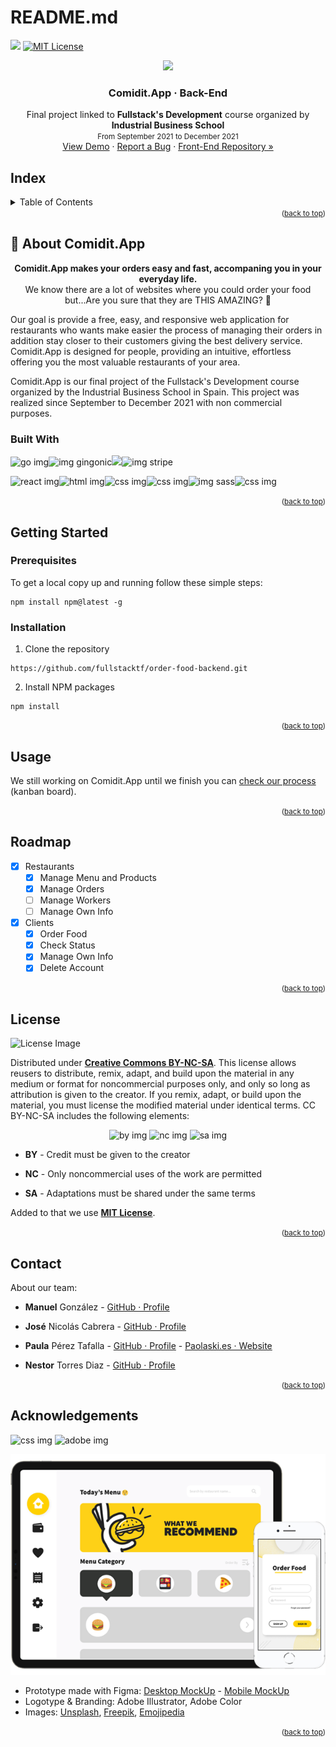 # README.md

<a href=""><img src="https://img.shields.io/github/issues/fullstacktf/order-food-backend?color=blue&amp;style=for-the-badge"/></a> <a href="https://github.com/fullstacktf/order-food-backend/blob/main/LICENSE.txt"><img src="https://camo.githubusercontent.com/111148992d0253f8d5e36b62087d48a9eabb1d7244b2b7316214f47d5c9a8781/68747470733a2f2f696d672e736869656c64732e696f2f6769746875622f6c6963656e73652f6f74686e65696c647265772f426573742d524541444d452d54656d706c6174652e7376673f7374796c653d666f722d7468652d6261646765" alt="MIT License" data-canonical-src="https://img.shields.io/github/license/othneildrew/Best-README-Template.svg?style=for-the-badge" style="max-width: 100%;"></a>

<center><img src="https://emojipedia-us.s3.dualstack.us-west-1.amazonaws.com/thumbs/120/apple/285/hamburger_1f354.png"></center>

<center><h3>Comidit.App · Back-End</h3></center>

<center>Final project linked to <strong>Fullstack's Development</strong> course organized by <strong>Industrial Business School</strong></center>
<center><small>From September 2021 to December 2021</small></center>

<center><a href="#">View Demo</a> · <a href="https://github.com/fullstacktf/order-food-backend/issues">Report a Bug</a> · <a href="https://github.com/fullstacktf/order-food-frontend">Front-End Repository »</a></center>

## Index

<details>
	<summary>Table of Contents</summary>
	  <ol>
    <li><a href="#about-comidit.app">About Comidit.App</a>
    <ul>
       <li><a href="#built-with">Built With</a></li>
    </ul>
    </li>
    <li>
      <a href="#getting-started">Getting Started</a>
      <ul>
        <li><a href="#prerequisites">Prerequisites</a></li>
        <li><a href="#installation">Installation</a></li>
      </ul>
    </li>
    <li><a href="#usage">Usage</a></li>
    <li><a href="#roadmap">Roadmap</a></li>
    <li><a href="#license">License</a></li>
    <li><a href="#contact">Contact</a></li>
    <li><a href="#acknowledgments">Acknowledgments</a></li>
  </ol>
</details>



<div style="text-align: right"><small>(<a href="#top">back to top</a>)</small></div>

## 🍔 About Comidit.App

<center><strong>Comidit.App makes your orders easy and fast, accompaning you in your everyday life.</strong></center>
<center>We know there are a lot of websites where you could order your food but...Are you sure that they are THIS AMAZING? 💛 </center>

Our goal is provide a free, easy, and responsive web application for restaurants who wants make easier the process of managing their orders in addition stay closer to their customers giving the best delivery service. Comidit.App is designed for people, providing an intuitive, effortless offering you the most valuable restaurants of your area.

Comidit.App is our final project of the Fullstack's Development course organized by the Industrial Business School in Spain. This project was realized since September to December 2021 with non commercial purposes. 

### Built With

![go img](https://img.shields.io/twitter/url?color=cyan&label=golang&logo=go&logoColor=white&style=for-the-badge&url=https%3A%2F%2Fgithub.com%2Ffullstacktf%2Forder-food-backend)![img gingonic](https://img.shields.io/twitter/url?color=lightcyan&label=gingonic&logo=go&logoColor=white&style=for-the-badge&url=https%3A%2F%2Fgithub.com%2Ffullstacktf%2Forder-food-backend)![](https://img.shields.io/twitter/url?color=light&label=mongodb&logo=mongodb&logoColor=white&style=for-the-badge&url=https%3A%2F%2Fgithub.com%2Ffullstacktf%2Forder-food-backend)![img stripe](https://img.shields.io/twitter/url?color=blueviolet&label=stripe&logo=stripe&logoColor=white&style=for-the-badge&url=https%3A%2F%2Fgithub.com%2Ffullstacktf%2Forder-food-backend) 

![react img](https://img.shields.io/twitter/url?color=deepskyblue&label=react.js&logo=react&logoColor=white&style=for-the-badge&url=https%3A%2F%2Fgithub.com%2Ffullstacktf%2Forder-food-backend)![html img](https://img.shields.io/twitter/url?color=orange&label=HTML&logo=html5&logoColor=white&style=for-the-badge&url=https%3A%2F%2Fgithub.com%2Ffullstacktf%2Forder-food-backend)![css img](https://img.shields.io/twitter/url?color=blue&label=CSS&logo=css3&logoColor=white&style=for-the-badge&url=https%3A%2F%2Fgithub.com%2Ffullstacktf%2Forder-food-backend)![css img](https://img.shields.io/twitter/url?color=dodgerblue&label=typescript&logo=typescript&logoColor=white&style=for-the-badge&url=https%3A%2F%2Fgithub.com%2Ffullstacktf%2Forder-food-backend)![img sass](https://img.shields.io/twitter/url?color=hotpink&label=sass&logo=sass&logoColor=white&style=for-the-badge&url=https%3A%2F%2Fgithub.com%2Ffullstacktf%2Forder-food-backend)![css img](https://img.shields.io/twitter/url?color=darkturquoise&label=tailwind&logo=tailwindcss&logoColor=white&style=for-the-badge&url=https%3A%2F%2Fgithub.com%2Ffullstacktf%2Forder-food-backend)

<div style="text-align: right"><small>(<a href="#top">back to top</a>)</small></div>

## Getting Started

### Prerequisites

To get a local copy up and running follow these simple steps:

```
npm install npm@latest -g
```

### Installation

1. Clone the repository

```
https://github.com/fullstacktf/order-food-backend.git
```

2. Install NPM packages

```
npm install
```

<div style="text-align: right"><small>(<a href="#top">back to top</a>)</small></div>

## Usage

We still working on Comidit.App until we finish you can [check our process](https://github.com/fullstacktf/order-food-backend/projects/1) (kanban board). 

<div style="text-align: right"><small>(<a href="#top">back to top</a>)</small></div>

## Roadmap

- [x] Restaurants
  - [x] Manage Menu and Products
  - [x] Manage Orders
  - [ ] Manage Workers
  - [ ] Manage Own Info
- [x] Clients
  - [x] Order Food
  - [x] Check Status
  - [x] Manage Own Info
  - [x] Delete Account

<div style="text-align: right"><small>(<a href="#top">back to top</a>)</small></div>

## License

![License Image](https://i.creativecommons.org/l/by-nc-sa/3.0/88x31.png)

Distributed under <a href="https://creativecommons.org/licenses/by-nc-sa/4.0/">**Creative Commons BY-NC-SA**</a>. This license allows reusers to distribute, remix, adapt, and build upon the material in any medium or  format for noncommercial purposes only, and only so long as attribution  is given to the creator. If you remix, adapt, or build upon the  material, you must license the modified material under identical terms. CC BY-NC-SA includes the following elements:

<center>
    <img alt="by img" src="https://mirrors.creativecommons.org/presskit/icons/by.png"/>
	<img alt="nc img" src="https://mirrors.creativecommons.org/presskit/icons/nc.png"/>
    <img alt="sa img" src="https://mirrors.creativecommons.org/presskit/icons/sa.png"/>
</center>

- **BY** - Credit must be given to the creator
- **NC** - Only noncommercial uses of the work are permitted

- **SA** - Adaptations must be shared under the same terms

Added to that we use [**MIT License**](LICENSE.md). 

<div style="text-align: right"><small>(<a href="#top">back to top</a>)</small></div>

## Contact

About our team:

- **Manuel** González - [GitHub · Profile](https://github.com/ManuYuzu)

- **José** Nicolás Cabrera - [GitHub · Profile](https://github.com/jncabdom)

- **Paula** Pérez Tafalla -  [GitHub · Profile](https://github.com/paolaski) - [Paolaski.es · Website](https://www.paolaski.es/)

- **Nestor** Torres Diaz - [GitHub · Profile](https://github.com/dtote)

  <div style="text-align: right"><small>(<a href="#top">back to top</a>)</small></div>

## Acknowledgements

![css img](https://img.shields.io/twitter/url?color=lavender&label=figma&logo=figma&logoColor=white&style=for-the-badge&url=https%3A%2F%2Fgithub.com%2Ffullstacktf%2Forder-food-backend) ![adobe img](https://img.shields.io/twitter/url?color=gold&label=illustrator&logo=adobeillustrator&logoColor=white&style=for-the-badge&url=https%3A%2F%2Fgithub.com%2Ffullstacktf%2Forder-food-backend)

![prototype](/_images/prototype.png)

- Prototype made with Figma: [Desktop MockUp](https://www.figma.com/proto/aHNeGVsCf51rHtUjCpC9O4/Order-Food---Curso-Fullstack-EOI-2021-team-library?node-id=314%3A5&starting-point-node-id=314%3A5) - [Mobile MockUp](https://www.figma.com/proto/aHNeGVsCf51rHtUjCpC9O4/Order-Food---Curso-Fullstack-EOI-2021-team-library?node-id=430%3A21&starting-point-node-id=430%3A21)
- Logotype & Branding: Adobe Illustrator, Adobe Color
- Images: [Unsplash](https://unsplash.com/), [Freepik](https://www.freepik.es/home), [Emojipedia](https://emojipedia.org/)

<div style="text-align: right"><small>(<a href="#top">back to top</a>)</small></div>

